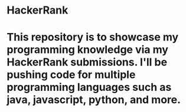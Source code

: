 <h1>HackerRank<h1>
This repository is to showcase my programming knowledge via my HackerRank submissions. I'll be pushing code for multiple programming languages such as java, javascript, python, and more.
